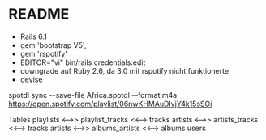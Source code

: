 # README
* Rails 6.1
* gem 'bootstrap V5',
* gem 'rspotify'
* EDITOR="vi" bin/rails credentials:edit
* downgrade auf Ruby 2.6, da 3.0 mit rspotify nicht funktionerte
* devise

spotdl sync --save-file Africa.spotdl  --format m4a https://open.spotify.com/playlist/06nwKHMAuDIvjY4k15sSOi


Tables
playlists <-->> playlist_tracks <<--> tracks 
artists <-->> artists_tracks <<--> tracks
artists <-->> albums_artists <<--> albums
users               
